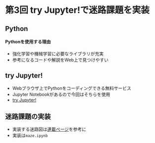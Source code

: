 # 第3回 try Jupyter!で迷路課題を実装

## Python

#### Pythonを使用する理由
- 強化学習や機械学習に必要なライブラリが充実
- 参考になるコードや解説をWeb上で見つけやすい

## try Jupyter!
- Webブラウザ上でPythonをコーディングできる無料サービス
- Jupyter Notebookがあるので今回はそちらを使用
- [try Jupyter!](https://jupyter.org/try)

## 迷路課題の実装
- 実装する迷路図は[連載ページ](https://book.mynavi.jp/manatee/detail/id=88030)を参考に
- 実装は`maze.ipynb`
